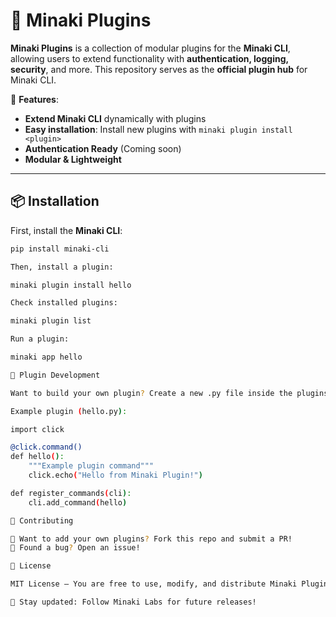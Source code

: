 # 🚀 Minaki Plugins

**Minaki Plugins** is a collection of modular plugins for the **Minaki CLI**, allowing users to extend functionality with **authentication, logging, security**, and more. This repository serves as the **official plugin hub** for Minaki CLI.

🔌 **Features**:
- **Extend Minaki CLI** dynamically with plugins
- **Easy installation**: Install new plugins with `minaki plugin install <plugin>`
- **Authentication Ready** (Coming soon)
- **Modular & Lightweight**

---

## 📦 Installation

First, install the **Minaki CLI**:

```sh
pip install minaki-cli

Then, install a plugin:

minaki plugin install hello

Check installed plugins:

minaki plugin list

Run a plugin:

minaki app hello

🔧 Plugin Development

Want to build your own plugin? Create a new .py file inside the plugins/ directory.

Example plugin (hello.py):

import click

@click.command()
def hello():
    """Example plugin command"""
    click.echo("Hello from Minaki Plugin!")

def register_commands(cli):
    cli.add_command(hello)

📢 Contributing

🔹 Want to add your own plugins? Fork this repo and submit a PR!
🔹 Found a bug? Open an issue!

📜 License

MIT License – You are free to use, modify, and distribute Minaki Plugins.

📢 Stay updated: Follow Minaki Labs for future releases!
